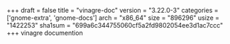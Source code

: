+++
draft = false
title = "vinagre-doc"
version = "3.22.0-3"
categories = ['gnome-extra', 'gnome-docs']
arch = "x86_64"
size = "896296"
usize = "1422253"
sha1sum = "699a6c344755060cf5a2fd9802054ee3d1ac7ccc"
+++
vinagre documention